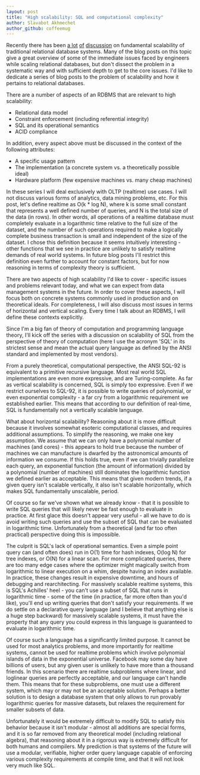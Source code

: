 ```yaml
---
layout: post
title: "High scalability: SQL and computational complexity"
author: Slavabot Akhmechet
author_github: coffeemug
--- 
```


Recently there has been [a lot][1] [of][2] [discussion][3] on fundamental
scalability of traditional relational database systems. Many of the blog posts
on this topic give a great overview of some of the immediate issues faced by
engineers while scaling relational databases, but don't dissect the problem in
a systematic way and with sufficient depth to get to the core issues. I'd like
to dedicate a series of blog posts to the problem of scalability and how it
pertains to relational databases.
<!--more-->

[1]: http://www.yafla.com/dforbes/Getting_Real_about_NoSQL_and_the_SQL_Isnt_Scalable_Lie/
[2]: http://cacm.acm.org/blogs/blog-cacm/50678-the-nosql-discussion-has-nothing-to-do-with-sql/fulltext
[3]: http://blogs.computerworld.com/15510/the_end_of_sql_and_relational_databases_part_1_of_3


There are a number of aspects of an RDBMS that are relevant to high
scalability:

  * Relational data model
  * Constraint enforcement (including referential integrity)
  * SQL and its operational semantics
  * ACID compliance

In addition, every aspect above must be discussed in the context of the
following attributes:

  * A specific usage pattern
  * The implementation (a concrete system vs. a theoretically possible ideal)
  * Hardware platform (few expensive machines vs. many cheap machines)

In these series I will deal exclusively with OLTP (realtime) use cases. I will
not discuss various forms of analytics, data mining problems, etc. For this
post, let's define realtime as O(k * log N), where k is some small constant
that represents a well defined number of queries, and N is the total size of
the data (in rows). In other words, all operations of a realtime database must
completely evaluate in a logarithmic time relative to the full size of the
dataset, and the number of such operations required to make a logically
complete business transaction is small and independent of the size of the
dataset. I chose this definition because it seems intuitively interesting -
other functions that we see in practice are unlikely to satisfy realtime
demands of real world systems. In future blog posts I'll restrict this
definition even further to account for constant factors, but for now reasoning
in terms of complexity theory is sufficient.

There are two aspects of high scalability I'd like to cover - specific issues
and problems relevant today, and what we can expect from data management
systems in the future. In order to cover these aspects, I will focus both on
concrete systems commonly used in production and on theoretical ideals. For
completeness, I will also discuss most issues in terms of horizontal and
vertical scaling. Every time I talk about an RDBMS, I will define these
contexts explicitly.

Since I'm a big fan of theory of computation and programming language theory,
I'll kick off the series with a discussion on scalability of SQL from the
perspective of theory of computation (here I use the acronym 'SQL' in its
strictest sense and mean the actual query language as defined by the ANSI
standard and implemented by most vendors).

From a purely theoretical, computational perspective, the ANSI SQL-92 is
equivalent to a primitive recursive language. Most real world SQL
implementations are even more expressive, and are Turing-complete. As far as
vertical scalability is concerned, SQL is simply too expressive. Even if we
restrict ourselves to SQL-92, it is possible to write queries of polynomial, or
even exponential complexity - a far cry from a logarithmic requirement we
established earlier. This means that according to our definition of real-time,
SQL is fundamentally not a vertically scalable language.

What about horizontal scalability? Reasoning about it is more difficult because
it involves somewhat esoteric computational classes, and requires additional
assumptions. To simplify the reasoning, we make one key assumption.  We assume
that we can only have a polynomial number of machines (and cores) - this
appears to hold true because the number of machines we can manufacture is
dwarfed by the astronomical amounts of information we consume. If this holds
true, even if we can trivially parallelize each query, an exponential function
(the amount of information) divided by a polynomial (number of machines) still
dominates the logarithmic function we defined earlier as acceptable. This means
that given modern trends, if a given query isn't scalable vertically, it also
isn't scalable horizontally, which makes SQL fundamentally unscalable, period.

Of course so far we've shown what we already know - that it is possible to
write SQL queries that will likely never be fast enough to evaluate in
practice. At first glace this doesn't appear very useful - all we have to do is
avoid writing such queries and use the subset of SQL that can be evaluated in
logarithmic time. Unfortunately from a theoretical (and far too often
practical) perspective doing this is impossible.

The culprit is SQL's lack of operational semantics. Even a simple point query
can (and often does) run in O(1) time for hash indexes, O(log N) for tree
indexes, or O(N) for a linear scan. For more complicated queries, there are too
many edge cases where the optimizer might magically switch from logarithmic to
linear execution on a whim, despite having an index available.  In practice,
these changes result in expensive downtime, and hours of debugging and
rearchitecting. For massively scalable realtime systems, this is SQL's
Achilles' heel - you can't use a subset of SQL that runs in logarithmic time -
some of the time (in practice, far more often than you'd like), you'll end up
writing queries that don't satisfy your requirements. If we do settle on a
declarative query language (and I believe that anything else is a huge step
backward) for massively scalable systems, it must have the property that any
query you could express in this language is guaranteed to evaluate in
logarithmic time.

Of course such a language has a significantly limited purpose. It cannot be
used for most analytics problems, and more importantly for realtime systems,
cannot be used for realtime problems which involve polynomial islands of data
in the exponential universe. Facebook may some day have billions of users, but
any given user is unlikely to have more than a thousand friends. In this
scenario there are realtime subproblems where linear, and loglinear queries are
perfectly acceptable, and our language can't handle them. This means that for
these subproblems, one must use a different system, which may or may not be an
acceptable solution. Perhaps a better solution is to design a database system
that only allows to run provably logarithmic queries for massive datasets, but
relaxes the requirement for smaller subsets of data.

Unfortunately it would be extremely difficult to modify SQL to satisfy this
behavior because it isn't modular - almost all additions are special forms, and
it is so far removed from any theoretical model (including relational algebra),
that reasoning about it in a rigorous way is extremely difficult for both
humans and compilers. My prediction is that systems of the future will use a
modular, verifiable, higher order query language capable of enforcing various
complexity requirements at compile time, and that it will not look very much
like SQL.
